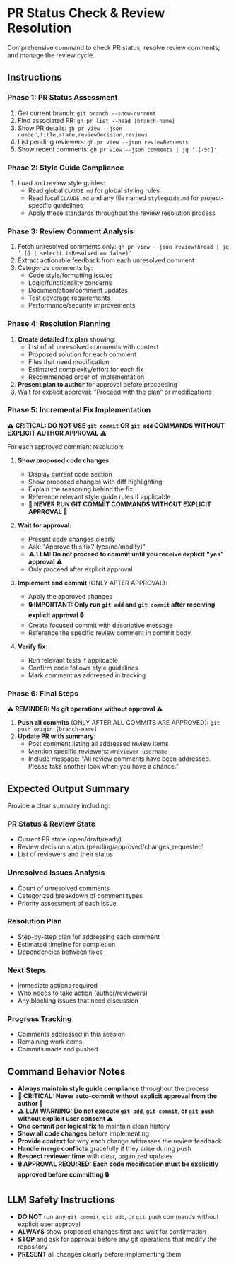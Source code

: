 # PR Status Check & Review Resolution

Comprehensive command to check PR status, resolve review comments, and manage the review cycle.

## Instructions

### Phase 1: PR Status Assessment
1. Get current branch: `git branch --show-current`
2. Find associated PR: `gh pr list --head [branch-name]`
3. Show PR details: `gh pr view --json number,title,state,reviewDecision,reviews`
4. List pending reviewers: `gh pr view --json reviewRequests`
5. Show recent comments: `gh pr view --json comments | jq '.[-5:]'`

### Phase 2: Style Guide Compliance
1. Load and review style guides:
   - Read global `CLAUDE.md` for global styling rules
   - Read local `CLAUDE.md` and any file named `styleguide.md` for project-specific guidelines
   - Apply these standards throughout the review resolution process

### Phase 3: Review Comment Analysis
1. Fetch unresolved comments only: `gh pr view --json reviewThread | jq '.[] | select(.isResolved == false)'`
2. Extract actionable feedback from each unresolved comment
3. Categorize comments by:
   - Code style/formatting issues
   - Logic/functionality concerns  
   - Documentation/comment updates
   - Test coverage requirements
   - Performance/security improvements

### Phase 4: Resolution Planning
1. **Create detailed fix plan** showing:
   - List of all unresolved comments with context
   - Proposed solution for each comment
   - Files that need modification
   - Estimated complexity/effort for each fix
   - Recommended order of implementation
2. **Present plan to author** for approval before proceeding
3. Wait for explicit approval: "Proceed with the plan" or modifications

### Phase 5: Incremental Fix Implementation
⚠️ **CRITICAL: DO NOT USE `git commit` OR `git add` COMMANDS WITHOUT EXPLICIT AUTHOR APPROVAL** ⚠️

For each approved comment resolution:

1. **Show proposed code changes**:
   - Display current code section
   - Show proposed changes with diff highlighting
   - Explain the reasoning behind the fix
   - Reference relevant style guide rules if applicable
   - **🚨 NEVER RUN GIT COMMIT COMMANDS WITHOUT EXPLICIT APPROVAL 🚨**

2. **Wait for approval**: 
   - Present code changes clearly
   - Ask: "Approve this fix? (yes/no/modify)"
   - **⚠️ LLM: Do not proceed to commit until you receive explicit "yes" approval ⚠️**
   - Only proceed after explicit approval

3. **Implement and commit** (ONLY AFTER APPROVAL):
   - Apply the approved changes
   - **🔒 IMPORTANT: Only run `git add` and `git commit` after receiving explicit approval 🔒**
   - Create focused commit with descriptive message
   - Reference the specific review comment in commit body

4. **Verify fix**:
   - Run relevant tests if applicable
   - Confirm code follows style guidelines
   - Mark comment as addressed in tracking

### Phase 6: Final Steps
**⚠️ REMINDER: No git operations without approval ⚠️**

1. **Push all commits** (ONLY AFTER ALL COMMITS ARE APPROVED): `git push origin [branch-name]`
2. **Update PR with summary**:
   - Post comment listing all addressed review items
   - Mention specific reviewers: `@reviewer-username`
   - Include message: "All review comments have been addressed. Please take another look when you have a chance."

## Expected Output Summary

Provide a clear summary including:

### PR Status & Review State
- Current PR state (open/draft/ready)
- Review decision status (pending/approved/changes_requested)
- List of reviewers and their status

### Unresolved Issues Analysis  
- Count of unresolved comments
- Categorized breakdown of comment types
- Priority assessment of each issue

### Resolution Plan
- Step-by-step plan for addressing each comment
- Estimated timeline for completion
- Dependencies between fixes

### Next Steps
- Immediate actions required
- Who needs to take action (author/reviewers)
- Any blocking issues that need discussion

### Progress Tracking
- Comments addressed in this session
- Remaining work items
- Commits made and pushed

## Command Behavior Notes

- **Always maintain style guide compliance** throughout the process
- **🚨 CRITICAL: Never auto-commit without explicit approval from the author 🚨**
- **⚠️ LLM WARNING: Do not execute `git add`, `git commit`, or `git push` without explicit user consent ⚠️**
- **One commit per logical fix** to maintain clean history  
- **Show all code changes** before implementing
- **Provide context** for why each change addresses the review feedback
- **Handle merge conflicts** gracefully if they arise during push
- **Respect reviewer time** with clear, organized updates
- **🔒 APPROVAL REQUIRED: Each code modification must be explicitly approved before committing 🔒**

## LLM Safety Instructions
- **DO NOT** run any `git commit`, `git add`, or `git push` commands without explicit user approval
- **ALWAYS** show proposed changes first and wait for confirmation
- **STOP** and ask for approval before any git operations that modify the repository
- **PRESENT** all changes clearly before implementing them